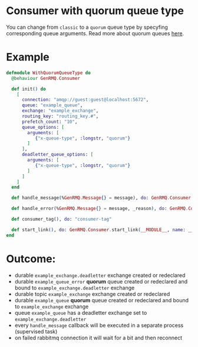 Consumer with quorum queue type
===============================

You can change from `classic` to a `quorum` queue type by specyfing corresponding
queue arguments. Read more about quorum queues [here](https://www.rabbitmq.com/quorum-queues.html).

# Example

~~~elixir
defmodule WithQuorumQueueType do
  @behaviour GenRMQ.Consumer

  def init() do
    [
      connection: "amqp://guest:guest@localhost:5672",
      queue: "example_queue",
      exchange: "example_exchange",
      routing_key: "routing_key.#",
      prefetch_count: "10",
      queue_options: [
        arguments: [
           {"x-queue-type", :longstr, "quorum"}
        ]
      ],
      deadletter_queue_options: [
        arguments: [
           {"x-queue-type", :longstr, "quorum"}
        ]
      ]
    ]
  end

  def handle_message(%GenRMQ.Message{} = message), do: GenRMQ.Consumer.ack(message)

  def handle_error(%GenRMQ.Message{} = message, _reason), do: GenRMQ.Consumer.reject(message, false)

  def consumer_tag(), do: "consumer-tag"

  def start_link(), do: GenRMQ.Consumer.start_link(__MODULE__, name: __MODULE__)
end
~~~

# Outcome:

- durable `example_exchange.deadletter` exchange created or redeclared
- durable `example_queue_error` **quorum** queue created or redeclared and bound to `example_exchange.deadletter` exchange
- durable topic `example_exchange` exchange created or redeclared
- durable `example_queue` **quorum** queue created or redeclared and bound to `example_exchange` exchange
- queue `example_queue` has a deadletter exchange set to `example_exchange.deadletter`
- every `handle_message` callback will be executed in a separate process (supervised task)
- on failed rabbitmq connection it will wait for a bit and then reconnect
